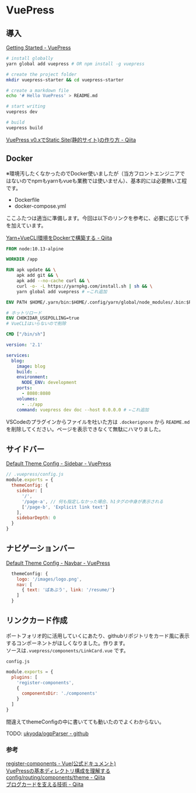 # VuePress

## 導入

[Getting Started - VuePress](https://vuepress.vuejs.org/guide/getting-started.html)

```bash
# install globally
yarn global add vuepress # OR npm install -g vuepress

# create the project folder
mkdir vuepress-starter && cd vuepress-starter

# create a markdown file
echo '# Hello VuePress' > README.md

# start writing
vuepress dev

# build
vuepress build
```
[VuePress v0.xでStatic Site(静的サイト)の作り方 - Qiita](https://qiita.com/Koki07/items/319bcfda431e6d593358)

## Docker

※環境汚したくなかったのでDocker使いましたが（当方フロントエンジニアではないのでnpmもyarnもvueも業務では使いません）、基本的には必要無い工程です。

 - Dockerfile
 - docker-compose.yml

ここふたつは適当に準備します。今回は以下のリンクを参考に、必要に応じて手を加えています。

[Yarn+VueCLI環境をDockerで構築する - Qiita](https://qiita.com/kawadumax/items/ee73304579254f4398ad)  

```Dockerfile
FROM node:10.13-alpine

WORKDIR /app

RUN apk update && \
    apk add git && \
    apk add --no-cache curl && \
    curl -o- -L https://yarnpkg.com/install.sh | sh && \
    yarn global add vuepress # ←これ追加

ENV PATH $HOME/.yarn/bin:$HOME/.config/yarn/global/node_modules/.bin:$PATH

# ホットリロード
ENV CHOKIDAR_USEPOLLING=true
# VueCLIはいらないので削除

CMD ["/bin/sh"]
```

```yaml
version: '2.1'

services:
  blog:
    image: blog
    build: .
    environment:
      NODE_ENV: development
    ports:
      - 8080:8080
    volumes:
      - .:/app
    command: vuepress dev doc --host 0.0.0.0 # ←これ追加
```

VSCodeのプラグインからファイルを吐いた方は `.dockerignore` から `README.md` を削除してください。ページを表示できなくて無駄にハマりました。

## サイドバー

[Default Theme Config - Sidebar - VuePress](https://vuepress.vuejs.org/theme/default-theme-config.html#sidebar)

```JavaScript
// .vuepress/config.js
module.exports = {
  themeConfig: {
    sidebar: [
      '/',
      '/page-a', // 何も指定しなかった場合、h1タグの中身が表示される
      ['/page-b', 'Explicit link text']
    ],
    sidebarDepth: 0
  }
}
```

## ナビゲーションバー

[Default Theme Config - Navbar - VuePress](https://vuepress.vuejs.org/theme/default-theme-config.html#navbar)

```JavaScript
  themeConfig: {
    logo: '/images/logo.png',
    nav: [
      { text: 'ぱあぷう', link: '/resume/'}
    ]
  }
```

## リンクカード作成

ポートフォリオ的に活用していくにあたり、githubリポジトリをカード風に表示するコンポーネントがほしくなりました。作ります。  
ソースは`.vuepress/components/LinkCard.vue` です。

`config.js`
```javascript
module.exports = {
  plugins: [
    'register-components',
    {
      componentsDir: './components'
    }
  ]
}
```

間違えてthemeConfigの中に書いてても動いたのでよくわからない。

TODO: [ukyoda/ogpParser - github](https://github.com/ukyoda/ogpParser)

### 参考

[register-components - Vue(公式ドキュメント)](https://vuepress.vuejs.org/plugin/official/plugin-register-components.html)  
[VuePressの基本ディレクトリ構成を理解する config/routing/components/theme - Qiita](https://qiita.com/Gma_Gama/items/4d17967b35862d54718a)  
[ブログカードを支える技術 - Qiita](https://qiita.com/hinastory/items/05baa8aec64a75026b3a)  
